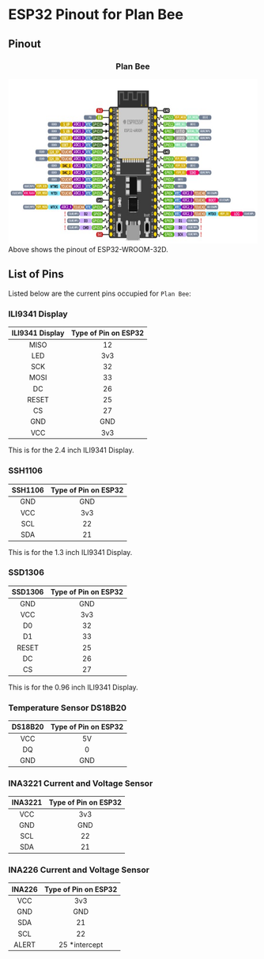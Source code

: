 # ESP32 Pinout for Plan Bee



## Pinout
<h3 align="center">Plan Bee</h3>
<div align="center">
  <a href="https://github.com/charutomo/Plan-Bee-">
    <img src="https://github.com/charutomo/Plan-Bee-/blob/main/image/pinout.jpg" alt="pinout" width="786" height="333">
  </a>
</div>
Above shows the pinout of ESP32-WROOM-32D.


## List of Pins
Listed below are the current pins occupied for `Plan Bee`: 

### ILI9341 Display
|ILI9341 Display	|Type of Pin on ESP32 |
| :-------------:	|:--------:		    |
|MISO			|12	 	          |
|LED			|3v3		          |
|SCK			|32	     		    |
|MOSI			|33			    |
|DC			|26	     		    |
|RESET		|25			    |
|CS			|27			    |
|GND			|GND       		    |
|VCC			|3v3	       	    |

This is for the 2.4 inch ILI9341 Display.

### SSH1106
|SSH1106		|Type of Pin on ESP32 	|
|:---------------:|:--------:	 	|
|GND		|GND       		|
|VCC		|3v3	 	      |
|SCL		|22	     		|
|SDA		|21			|

This is for the 1.3 inch ILI9341 Display.

### SSD1306
|SSD1306		|Type of Pin on ESP32	    |
|:---------------:	|:--------:	 	    |
|GND		|GND       		    |
|VCC		|3v3	 	          |
|D0		|32	     		    |
|D1		|33			    |
|RESET	|25		     	    |
|DC		|26			    |
|CS		|27			    |

This is for the 0.96 inch ILI9341 Display.

### Temperature Sensor DS18B20
|DS18B20		|Type of Pin on ESP32 |
| :------------:	|:--------:	 |
|VCC			|5V	 	 |
|DQ			|0	       |
|GND			|GND       	 |

### INA3221 Current and Voltage Sensor
|INA3221		|Type of Pin on ESP32 |
| :--------------:|:--------:		    |
|VCC			|3v3	 	          |
|GND			|GND       		    |
|SCL			|22	     		    |
|SDA			|21			    |

### INA226 Current and Voltage Sensor
|INA226		|Type of Pin on ESP32 |
| :------------:	|:--------:		    |
|VCC			|3v3	 	          |
|GND			|GND       		    |
|SDA			|21			    |
|SCL			|22	     		    |
|ALERT		|25 *intercept	    |

